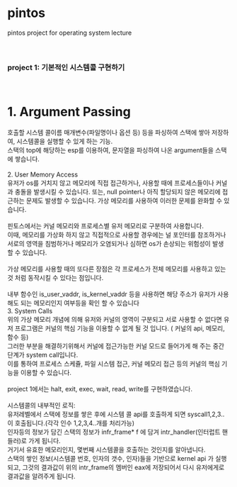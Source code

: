 # pintos
pintos project for operating system lecture<br>
<br>
<br>

<h3><b>
project 1:  기본적인 시스템콜 구현하기
</b></h3>

<br>

<h1><b>
1.	Argument Passing
</h1></b>

호출할 시스템 콜이름 매개변수(파일명이나 옵션 등) 등을 파싱하여 스택에 쌓아 저장하여, 시스템콜을 실행할 수 있게 하는 기능.<br>
스택의 top에 해당하는 esp를 이용하여, 문자열을 파싱하여 나온 argument들을 스택에 쌓습니다.<br>
<br>
2.	User Memory Access<br>
유저가 os를 거치지 않고 메모리에 직접 접근하거나, 사용할 때에 프로세스들이나 커널과 충돌을 발생시킬 수 있습니다. 또는, null pointer나 아직 할당되지 않은 메모리에 접근하는 문제도 발생할 수 있습니다. 가상 메모리를 사용하여 이러한 문제를 완화할 수 있습니다.<br>
<br>
핀토스에서는 커널 메모리와 프로세스별 유저 메모리로 구분하여 사용합니다.<br>
이때, 메모리를 가상화 하지 않고 직접적으로 사용할 경우에는 널 포인터를 참조하거나 서로의 영역을 침범하거나 메모리가 오염되거나 심하면 os가 손상되는 위험성이 발생 할 수 있습니다.<br>
<br>
가상 메모리를 사용할 때의 또다른 장점은 각 프로세스가 전체 메모리를 사용하고 있는 것 처럼 동작시킬 수 있다는 점입니다.<br>
<br>
내부 함수인 is_user_vaddr, is_kernel_vaddr 등을 사용하면 해당 주소가 유저가 사용해도 되는 메모리인지 여부등을 확인 할 수 있습니다
<br>
3.	System Calls<br>
위의 가상 메모리 개념에 의해 유저와 커널의 영역이 구분되고 서로 사용할 수 없다면 유저 프로그램은 커널의 핵심 기능을 이용할
수 없게 될 것 입니다. ( 커널의 api, 메모리, 함수 등)<br>
그러한 부분을 해결하기위해서 커널에 접근가능한 커널 모드로 들어가게 해 주는 중간 단계가 system call입니다. <br>
이를 통하여 프로세스 스케쥴, 파일 시스템 접근, 커널 메모리 접근 등의 커널의 핵심 기능을 이용할 수 있습니다. <br>
<br>
project 1에서는 halt, exit, exec, wait, read, write를 구현하였습니다.<br>
<br>
시스템콜의 내부적인 로직:<br>
유저레벨에서 스택에 정보를 쌓은 후에 시스템 콜 api를 호출하게 되면 syscall1,2,3.. 이 호출됩니다.(각각 인수 1,2,3,4..개를 처리가능)<br>
인자등의 정보가 담긴 스택의 정보가  infr_frame* f 에 담겨 intr_handler(인터럽트 핸들러)로 가게 됩니다. <br>
거기서 유효한 메모리인지, 몇번째 시스템콜을 호출하는 것인지를 알아냅니다. <br>
스택의 쌓인 정보(시스템콜 번호, 인자의 갯수, 인자)들을 기반으로 kernel api 가 실행되고, 그것의 결과값이 위의 intr_frame의 멤버인 eax에 저장되어서 다시 유저에게로 결과값을 알려주게 됩니다.<br>

